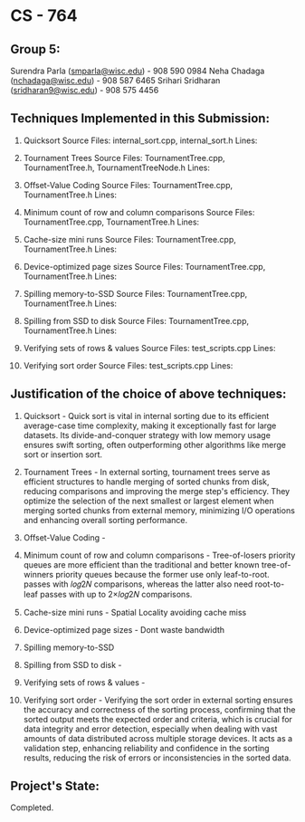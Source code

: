 # CS - 764

## Group 5:
Surendra Parla (smparla@wisc.edu) - 908 590 0984
Neha Chadaga (nchadaga@wisc.edu) - 908 587 6465
Srihari Sridharan (sridharan9@wisc.edu) - 908 575 4456

## Techniques Implemented in this Submission:
1. Quicksort
Source Files: internal_sort.cpp, internal_sort.h
Lines:

2. Tournament Trees
Source Files: TournamentTree.cpp, TournamentTree.h, TournamentTreeNode.h
Lines:

3. Offset-Value Coding
Source Files: TournamentTree.cpp, TournamentTree.h
Lines:

4. Minimum count of row and column comparisons
Source Files: TournamentTree.cpp, TournamentTree.h
Lines:

5. Cache-size mini runs
Source Files: TournamentTree.cpp, TournamentTree.h
Lines:

6. Device-optimized page sizes
Source Files: TournamentTree.cpp, TournamentTree.h
Lines:

7. Spilling memory-to-SSD
Source Files: TournamentTree.cpp, TournamentTree.h
Lines:

8. Spilling from SSD to disk
Source Files: TournamentTree.cpp, TournamentTree.h
Lines:

9. Verifying sets of rows & values
Source Files: test_scripts.cpp
Lines:

10. Verifying sort order 
Source Files: test_scripts.cpp
Lines:

## Justification of the choice of above techniques:
1. Quicksort - Quick sort is vital in internal sorting due to its efficient average-case time complexity, making it exceptionally fast for large datasets. Its divide-and-conquer strategy with low memory usage ensures swift sorting, often outperforming other algorithms like merge sort or insertion sort.

2. Tournament Trees - In external sorting, tournament trees serve as efficient structures to handle merging of sorted chunks from disk, reducing comparisons and improving the merge step's efficiency. They optimize the selection of the next smallest or largest element when merging sorted chunks from external memory, minimizing I/O operations and enhancing overall sorting performance.

3. Offset-Value Coding - 

4. Minimum count of row and column comparisons - Tree-of-losers priority queues are more efficient than the traditional and better known tree-of-winners priority queues because the former use only leaf-to-root. passes with 𝑙𝑜𝑔2𝑁 comparisons, whereas the latter also need root-to-leaf passes with up to 2×𝑙𝑜𝑔2𝑁 comparisons.

5. Cache-size mini runs - Spatial Locality avoiding cache miss

6. Device-optimized page sizes - Dont waste bandwidth

7. Spilling memory-to-SSD 

8. Spilling from SSD to disk - 

9. Verifying sets of rows & values - 

10. Verifying sort order - Verifying the sort order in external sorting ensures the accuracy and correctness of the sorting process, confirming that the sorted output meets the expected order and criteria, which is crucial for data integrity and error detection, especially when dealing with vast amounts of data distributed across multiple storage devices. It acts as a validation step, enhancing reliability and confidence in the sorting results, reducing the risk of errors or inconsistencies in the sorted data.

## Project's State:
Completed.



